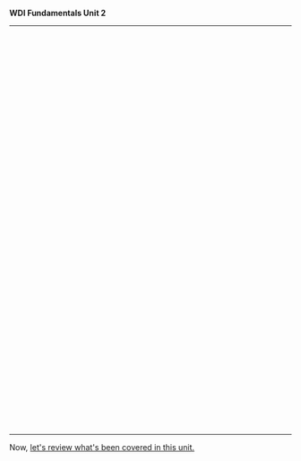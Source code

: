 **WDI Fundamentals Unit 2**

---

<!-- Change the width and height values to suit you best -->
<div class="typeform-widget" data-url="https://ga-immersives.typeform.com/to/caQfLI" data-text="Unit 2 " style="width:100%;height:700px;"></div>
<script>(function(){var qs,js,q,s,d=document,gi=d.getElementById,ce=d.createElement,gt=d.getElementsByTagName,id='typef_orm',b='https://s3-eu-west-1.amazonaws.com/share.typeform.com/';if(!gi.call(d,id)){js=ce.call(d,'script');js.id=id;js.src=b+'widget.js';q=gt.call(d,'script')[0];q.parentNode.insertBefore(js,q)}})()</script>

---

Now, [let's review what's been covered in this unit.](07_cheatsheet.md)
